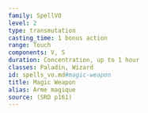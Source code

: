```yaml
---
family: SpellVO
level: 2
type: transmutation
casting_time: 1 bonus action
range: Touch
components: V, S
duration: Concentration, up to 1 hour
classes: Paladin, Wizard
id: spells_vo.md#magic-weapon
title: Magic Weapon
alias: Arme magique
source: (SRD p161)
---
```


